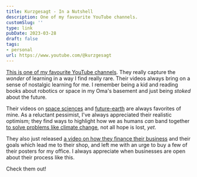 ```yaml
---
title: Kurzgesagt - In a Nutshell
description: One of my favourite YouTube channels.
customSlug: ''
type: link
pubDate: 2023-03-28
draft: false
tags:
- personal
url: https://www.youtube.com/@kurzgesagt
---
```


[This is one of my favourite YouTube channels](https://www.youtube.com/@kurzgesagt). They really capture the _wonder_ of learning in a way I find really rare. Their videos always bring on a sense of nostalgic learning for me. I remember being a kid and reading books about robotics or space in my Oma's basement and just being _stoked_ about the future.

Their videos on [space sciences](https://www.youtube.com/watch?v=xAUJYP8tnRE&t=361s) and [future-earth](https://www.youtube.com/watch?v=W93XyXHI8Nw&) are always favorites of mine. As a reluctant pessimist, I've always appreciated their realistic optimism; they find ways to highlight how we as humans _can_ band together [to solve problems like climate change](https://www.youtube.com/watch?v=LxgMdjyw8uw), not all hope is lost, _yet_.

They also just released [a video on how they finance their business](https://www.youtube.com/watch?v=1x-i9z617z4) and their goals which lead me to their shop, and left me with an urge to buy a few of their posters for my office. I always appreciate when businesses are open about their process like this.

Check them out!
